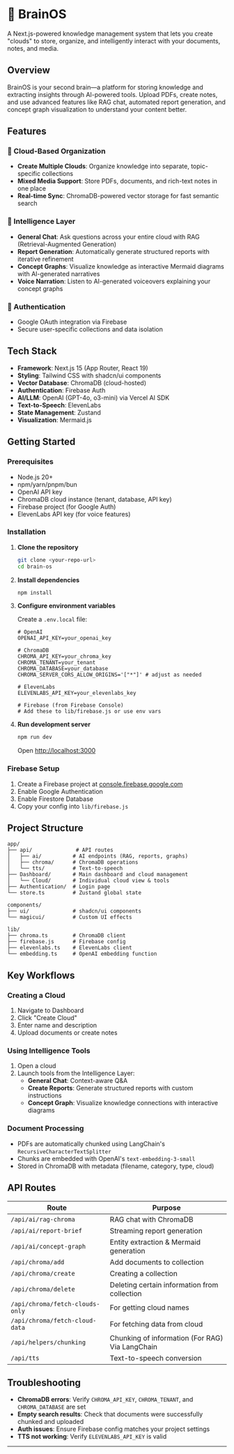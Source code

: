 # 🧠 BrainOS

A Next.js-powered knowledge management system that lets you create "clouds" to store, organize, and intelligently interact with your documents, notes, and media.

## Overview

BrainOS is your second brain—a platform for storing knowledge and extracting insights through AI-powered tools. Upload PDFs, create notes, and use advanced features like RAG chat, automated report generation, and concept graph visualization to understand your content better.

## Features

### 📁 Cloud-Based Organization
- **Create Multiple Clouds**: Organize knowledge into separate, topic-specific collections
- **Mixed Media Support**: Store PDFs, documents, and rich-text notes in one place
- **Real-time Sync**: ChromaDB-powered vector storage for fast semantic search

### 🤖 Intelligence Layer
- **General Chat**: Ask questions across your entire cloud with RAG (Retrieval-Augmented Generation)
- **Report Generation**: Automatically generate structured reports with iterative refinement
- **Concept Graphs**: Visualize knowledge as interactive Mermaid diagrams with AI-generated narratives
- **Voice Narration**: Listen to AI-generated voiceovers explaining your concept graphs

### 🔐 Authentication
- Google OAuth integration via Firebase
- Secure user-specific collections and data isolation

## Tech Stack

- **Framework**: Next.js 15 (App Router, React 19)
- **Styling**: Tailwind CSS with shadcn/ui components
- **Vector Database**: ChromaDB (cloud-hosted)
- **Authentication**: Firebase Auth
- **AI/LLM**: OpenAI (GPT-4o, o3-mini) via Vercel AI SDK
- **Text-to-Speech**: ElevenLabs
- **State Management**: Zustand
- **Visualization**: Mermaid.js

## Getting Started

### Prerequisites

- Node.js 20+
- npm/yarn/pnpm/bun
- OpenAI API key
- ChromaDB cloud instance (tenant, database, API key)
- Firebase project (for Google Auth)
- ElevenLabs API key (for voice features)

### Installation

1. **Clone the repository**
   ```bash
   git clone <your-repo-url>
   cd brain-os
   ```

2. **Install dependencies**
   ```bash
   npm install
   ```

3. **Configure environment variables**

   Create a `.env.local` file:
   ```env
   # OpenAI
   OPENAI_API_KEY=your_openai_key

   # ChromaDB
   CHROMA_API_KEY=your_chroma_key
   CHROMA_TENANT=your_tenant
   CHROMA_DATABASE=your_database
   CHROMA_SERVER_CORS_ALLOW_ORIGINS='["*"]' # adjust as needed

   # ElevenLabs
   ELEVENLABS_API_KEY=your_elevenlabs_key

   # Firebase (from Firebase Console)
   # Add these to lib/firebase.js or use env vars
   ```

4. **Run development server**
   ```bash
   npm run dev
   ```

   Open [http://localhost:3000](http://localhost:3000)

### Firebase Setup

1. Create a Firebase project at [console.firebase.google.com](https://console.firebase.google.com)
2. Enable Google Authentication
3. Enable Firestore Database
4. Copy your config into `lib/firebase.js`

## Project Structure

```
app/
├── api/              # API routes
│   ├── ai/          # AI endpoints (RAG, reports, graphs)
│   ├── chroma/      # ChromaDB operations
│   └── tts/         # Text-to-speech
├── Dashboard/       # Main dashboard and cloud management
│   └── Cloud/       # Individual cloud view & tools
├── Authentication/  # Login page
└── store.ts         # Zustand global state

components/
├── ui/              # shadcn/ui components
└── magicui/         # Custom UI effects

lib/
├── chroma.ts        # ChromaDB client
├── firebase.js      # Firebase config
├── elevenlabs.ts    # ElevenLabs client
└── embedding.ts     # OpenAI embedding function
```

## Key Workflows

### Creating a Cloud
1. Navigate to Dashboard
2. Click "Create Cloud"
3. Enter name and description
4. Upload documents or create notes

### Using Intelligence Tools
1. Open a cloud
2. Launch tools from the Intelligence Layer:
   - **General Chat**: Context-aware Q&A
   - **Create Reports**: Generate structured reports with custom instructions
   - **Concept Graph**: Visualize knowledge connections with interactive diagrams

### Document Processing
- PDFs are automatically chunked using LangChain's `RecursiveCharacterTextSplitter`
- Chunks are embedded with OpenAI's `text-embedding-3-small`
- Stored in ChromaDB with metadata (filename, category, type, cloud)

## API Routes

| Route | Purpose |
|-------|---------|
| `/api/ai/rag-chroma` | RAG chat with ChromaDB |
| `/api/ai/report-brief` | Streaming report generation |
| `/api/ai/concept-graph` | Entity extraction & Mermaid generation |
| `/api/chroma/add` | Add documents to collection |
| `/api/chroma/create` | Creating a collection |
| `/api/chroma/delete` | Deleting certain information from collection |
| `/api/chroma/fetch-clouds-only` | For getting cloud names |
| `/api/chroma/fetch-cloud-data` | For fetching data from cloud |
| `/api/helpers/chunking` | Chunking of information (For RAG) Via LangChain |
| `/api/tts` | Text-to-speech conversion |

## Troubleshooting

- **ChromaDB errors**: Verify `CHROMA_API_KEY`, `CHROMA_TENANT`, and `CHROMA_DATABASE` are set
- **Empty search results**: Check that documents were successfully chunked and uploaded
- **Auth issues**: Ensure Firebase config matches your project settings
- **TTS not working**: Verify `ELEVENLABS_API_KEY` is valid

---
